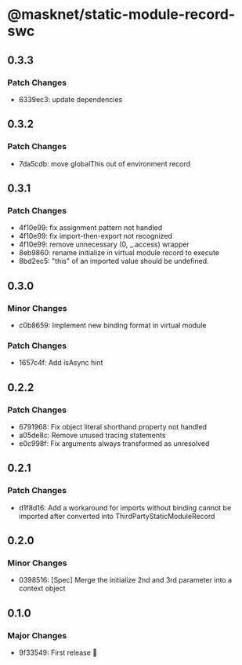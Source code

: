 # @masknet/static-module-record-swc

## 0.3.3

### Patch Changes

-   6339ec3: update dependencies

## 0.3.2

### Patch Changes

-   7da5cdb: move globalThis out of environment record

## 0.3.1

### Patch Changes

-   4f10e99: fix assignment pattern not handled
-   4f10e99: fix import-then-export not recognized
-   4f10e99: remove unnecessary (0, \_.access) wrapper
-   8eb9860: rename initialize in virtual module record to execute
-   8bd2ec5: "this" of an imported value should be undefined.

## 0.3.0

### Minor Changes

-   c0b8659: Implement new binding format in virtual module

### Patch Changes

-   1657c4f: Add isAsync hint

## 0.2.2

### Patch Changes

-   6791968: Fix object literal shorthand property not handled
-   a05de8c: Remove unused tracing statements
-   e0c998f: Fix arguments always transformed as unresolved

## 0.2.1

### Patch Changes

-   d1f8d16: Add a workaround for imports without binding cannot be imported after converted into ThirdPartyStaticModuleRecord

## 0.2.0

### Minor Changes

-   0398516: [Spec] Merge the initialize 2nd and 3rd parameter into a context object

## 0.1.0

### Major Changes

-   9f33549: First release 🎉
